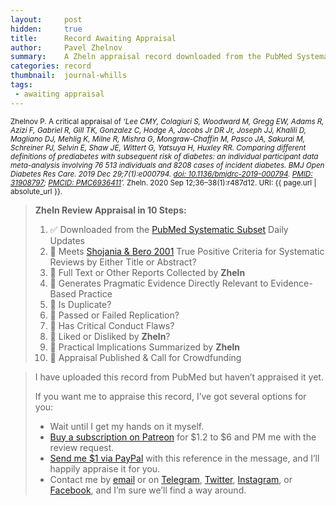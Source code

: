 ```yaml
---
layout:     post
hidden:     true
title:      Record Awaiting Appraisal
author:     Pavel Zhelnov
summary:    A Zheln appraisal record downloaded from the PubMed Systematic Subset daily updates.
categories: record
thumbnail:  journal-whills
tags:
 - awaiting appraisal
---
```


<small>Zhelnov P. A critical appraisal of _‘Lee CMY, Colagiuri S, Woodward M, Gregg EW, Adams R, Azizi F, Gabriel R, Gill TK, Gonzalez C, Hodge A, Jacobs Jr DR Jr, Joseph JJ, Khalili D, Magliano DJ, Mehlig K, Milne R, Mishra G, Mongraw-Chaffin M, Pasco JA, Sakurai M, Schreiner PJ, Selvin E, Shaw JE, Wittert G, Yatsuya H, Huxley RR. Comparing different definitions of prediabetes with subsequent risk of diabetes: an individual participant data meta-analysis involving 76 513 individuals and 8208 cases of incident diabetes. BMJ Open Diabetes Res Care. 2019 Dec 29;7(1):e000794. [doi: 10.1136/bmjdrc-2019-000794](https://doi.org/10.1136/bmjdrc-2019-000794). [PMID: 31908797](https://pubmed.gov/31908797); [PMCID: PMC6936411](https://ncbi.nlm.nih.gov/pmc/PMC6936411)’._ Zheln. 2020 Sep 12;36–38(1):r487d12. URI: {{ page.url | absolute_url }}.</small>

> **Zheln Review Appraisal in 10 Steps:**
>
> 1. ✅ Downloaded from the [PubMed Systematic Subset](https://p1m.org/ssb) Daily Updates
> 2. 🔄 Meets [Shojania & Bero 2001](https://www.researchgate.net/publication/11820967_Taking_Advantage_of_the_Explosion_of_Systematic_Reviews_An_Efficient_MEDLINE_Search_Strategy) True Positive Criteria for Systematic Reviews by Either Title or Abstract?
> 3. 🔄 Full Text or Other Reports Collected by **Zheln**
> 4. 🔄 Generates Pragmatic Evidence Directly Relevant to Evidence-Based Practice
> 5. 🔄 Is Duplicate?
> 6. 🔄 Passed or Failed Replication?
> 7. 🔄 Has Critical Conduct Flaws?
> 8. 🔄 Liked or Disliked by **Zheln**?
> 9. 🔄 Practical Implications Summarized by **Zheln**
> 10. 🔄 Appraisal Published & Call for Crowdfunding

> I have uploaded this record from PubMed but haven’t appraised it yet.
>
> If you want me to appraise this record, I’ve got several options for you:
> * Wait until I get my hands on it myself.
> * [Buy a subscription on Patreon](https://patreon.com/zheln) for $1.2 to $6 and PM me with the review request.
> * [Send me $1 via PayPal](https://paypal.me/pjelnov) with this reference in the message, and I’ll happily appraise it for you.
> * Contact me by [email](mailto:pavel@zheln.com) or on [Telegram](https://t.me/drzhelnov), [Twitter](https://twitter.com/drzhelnov), [Instagram](https://instagram.com/igzheln), or [Facebook](https://facebook.com/drzhelnov), and I’m sure we’ll find a way around.
